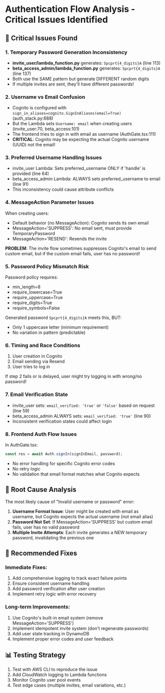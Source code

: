 # Authentication Flow Analysis - Critical Issues Identified

## 🔴 Critical Issues Found

### 1. **Temporary Password Generation Inconsistency**
- **invite_user/lambda_function.py** generates: `Spcprt{4_digits}A` (line 113)
- **beta_access_admin/lambda_function.py** generates: `Spcprt{4_digits}A` (line 137)
- Both use the SAME pattern but generate DIFFERENT random digits
- If multiple invites are sent, they'll have different passwords!

### 2. **Username vs Email Confusion**
- Cognito is configured with `sign_in_aliases=cognito.SignInAliases(email=True)` (auth_stack.py:688)
- But the Lambda sets `Username: email` when creating users (invite_user:70, beta_access:101)
- The frontend tries to sign in with email as username (AuthGate.tsx:111)
- **CRITICAL**: Cognito may be expecting the actual Cognito username (UUID) not the email!

### 3. **Preferred Username Handling Issues**
- invite_user Lambda: Sets preferred_username ONLY if 'handle' is provided (line 64)
- beta_access_admin Lambda: ALWAYS sets preferred_username to email (line 91)
- This inconsistency could cause attribute conflicts

### 4. **MessageAction Parameter Issues**
When creating users:
- Default behavior (no MessageAction): Cognito sends its own email
- MessageAction='SUPPRESS': No email sent, must provide TemporaryPassword
- MessageAction='RESEND': Resends the invite

**PROBLEM**: The invite flow sometimes suppresses Cognito's email to send custom email, but if the custom email fails, user has no password!

### 5. **Password Policy Mismatch Risk**
Password policy requires:
- min_length=8
- require_lowercase=True  
- require_uppercase=True
- require_digits=True
- require_symbols=False

Generated password `Spcprt{4_digits}A` meets this, BUT:
- Only 1 uppercase letter (minimum requirement)
- No variation in pattern (predictable)

### 6. **Timing and Race Conditions**
1. User creation in Cognito
2. Email sending via Resend
3. User tries to log in

If step 2 fails or is delayed, user might try logging in with wrong/no password!

### 7. **Email Verification State**
- invite_user sets: `email_verified: 'true'` or `'false'` based on request (line 59)
- beta_access_admin ALWAYS sets: `email_verified: 'true'` (line 90)
- Inconsistent verification states could affect login

### 8. **Frontend Auth Flow Issues**
In AuthGate.tsx:
```javascript
const res = await Auth.signIn(signInEmail, password);
```
- No error handling for specific Cognito error codes
- No retry logic
- No validation that email format matches what Cognito expects

## 🎯 Root Cause Analysis

The most likely cause of "Invalid username or password" error:

1. **Username Format Issue**: User might be created with email as username, but Cognito expects the actual username (not email alias)
2. **Password Not Set**: If MessageAction='SUPPRESS' but custom email fails, user has no valid password
3. **Multiple Invite Attempts**: Each invite generates a NEW temporary password, invalidating the previous one

## 🔧 Recommended Fixes

### Immediate Fixes:
1. Add comprehensive logging to track exact failure points
2. Ensure consistent username handling
3. Add password verification after user creation
4. Implement retry logic with error recovery

### Long-term Improvements:
1. Use Cognito's built-in email system (remove MessageAction='SUPPRESS')
2. Implement idempotent invite system (don't regenerate passwords)
3. Add user state tracking in DynamoDB
4. Implement proper error codes and user feedback

## 📊 Testing Strategy

1. Test with AWS CLI to reproduce the issue
2. Add CloudWatch logging to Lambda functions
3. Monitor Cognito user pool events
4. Test edge cases (multiple invites, email variations, etc.)